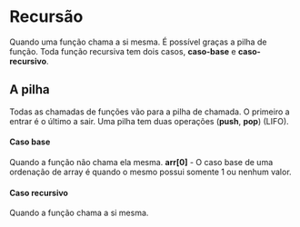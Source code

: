 # Recursão

Quando uma função chama a si mesma. É possível graças a pilha de função. Toda função recursiva tem dois casos, **caso-base** e **caso-recursivo**.

## A pilha
Todas as chamadas de funções vão para a pilha de chamada. O primeiro a entrar é o último a sair. Uma pilha tem duas operações (**push**, **pop**) (LIFO).

#### Caso base 
Quando a função não chama ela mesma. 
**arr[0]** - O caso base de uma ordenação de array é quando o mesmo possui somente 1 ou nenhum valor.

#### Caso recursivo 
Quando a função chama a si mesma.